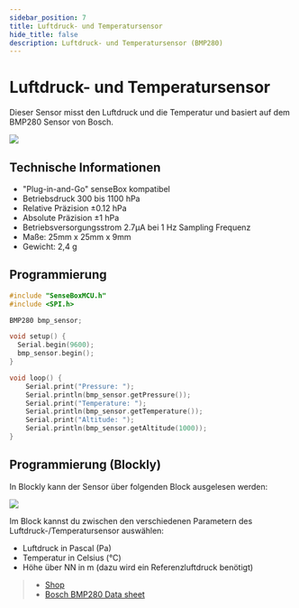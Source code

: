 ```yaml
---
sidebar_position: 7
title: Luftdruck- und Temperatursensor
hide_title: false
description: Luftdruck- und Temperatursensor (BMP280)
---
```

# Luftdruck- und Temperatursensor

Dieser Sensor misst den Luftdruck und die Temperatur und basiert auf dem BMP280 Sensor von Bosch.


![](/img/hardware-bilder/luftdruck/bmp_top.png)

## Technische Informationen

* "Plug-in-and-Go" senseBox kompatibel
* Betriebsdruck 300 bis 1100 hPa
* Relative Präzision ±0.12 hPa
* Absolute Präzision ±1 hPa
* Betriebsversorgungsstrom 2.7μA bei 1 Hz Sampling Frequenz
* Maße: 25mm x 25mm x 9mm
* Gewicht: 2,4 g

## Programmierung

```c++
#include "SenseBoxMCU.h"
#include <SPI.h>

BMP280 bmp_sensor;

void setup() {
  Serial.begin(9600);
  bmp_sensor.begin();
}

void loop() {
    Serial.print("Pressure: ");
    Serial.println(bmp_sensor.getPressure());
    Serial.print("Temperature: ");
    Serial.println(bmp_sensor.getTemperature());
    Serial.print("Altitude: ");
    Serial.println(bmp_sensor.getAltitude(1000));
}
```

## Programmierung (Blockly)

In Blockly kann der Sensor über folgenden Block ausgelesen werden:

![](/img/hardware-bilder/luftdruck/block_luftdruck_temperatur.svg)


Im Block kannst du zwischen den verschiedenen Parametern des Luftdruck-/Temperatursensor auswählen:

- Luftdruck in Pascal (Pa)
- Temperatur in Celsius (°C)
- Höhe über NN in m (dazu wird ein Referenzluftdruck benötigt)


>- [Shop](https://sensebox.kaufen/product/luftdruck-temperatur)
>- [Bosch BMP280 Data sheet](https://www.bosch-sensortec.com/media/boschsensortec/downloads/datasheets/bst-bmp280-ds001.pdf)